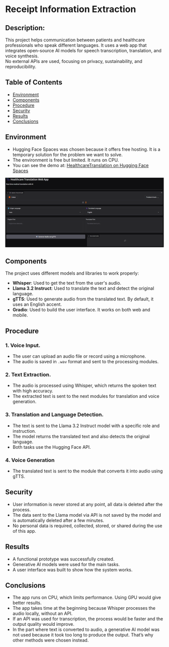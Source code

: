 # Receipt Information Extraction

## Description:
This project helps communication between patients and healthcare professionals who speak different languages. It uses a web app that integrates open-source AI models for speech transcription, translation, and voice synthesis.  
No external APIs are used, focusing on privacy, sustainability, and reproducibility.


## Table of Contents
- [Environment](#environment)
- [Components](#components)
- [Procedure](#procedure)
- [Security](#security)
- [Results](#results)
- [Conclusions](#conclusions)

## Environment
- Hugging Face Spaces was chosen because it offers free hosting. It is a temporary solution for the problem we want to solve.
- The environment is free but limited. It runs on CPU.
- You can see the demo at: [HealthcareTranslation on Hugging Face Spaces](https://huggingface.co/spaces/JamesKevinStar/HealthcareTranslation)

![UI](ImgReadMe/ImgUI.png)

## Components 
The project uses different models and libraries to work properly:
  - **Whisper**: Used to get the text from the user's audio.
  - **Llama 3.2 Instruct**: Used to translate the text and detect the original language.
  - **gTTS**: Used to generate audio from the translated text. By default, it uses an English accent.
  - **Gradio**: Used to build the user interface. It works on both web and mobile.
 
## Procedure

### 1. Voice Input. 
- The user can upload an audio file or record using a microphone.
- The audio is saved in `.wav` format and sent to the processing modules.

### 2. Text Extraction.
- The audio is processed using Whisper, which returns the spoken text with high accuracy.
- The extracted text is sent to the next modules for translation and voice generation.

### 3. Translation and Language Detection.
- The text is sent to the Llama 3.2 Instruct model with a specific role and instruction.
- The model returns the translated text and also detects the original language.
- Both tasks use the Hugging Face API.

### 4. Voice Generation 
- The translated text is sent to the module that converts it into audio using gTTS.

## Security
- User information is never stored at any point, all data is deleted after the process.
- The data sent to the Llama model via API is not saved by the model and is automatically deleted after a few minutes.
- No personal data is required, collected, stored, or shared during the use of this app.

## Results
- A functional prototype was successfully created.
- Generative AI models were used for the main tasks.
- A user interface was built to show how the system works.

## Conclusions
- The app runs on CPU, which limits performance. Using GPU would give better results.
- The app takes time at the beginning because Whisper processes the audio locally, without an API.
- If an API was used for transcription, the process would be faster and the output quality would improve.
- In the part where text is converted to audio, a generative AI model was not used because it took too long to produce the output. That’s why other methods were chosen instead.

